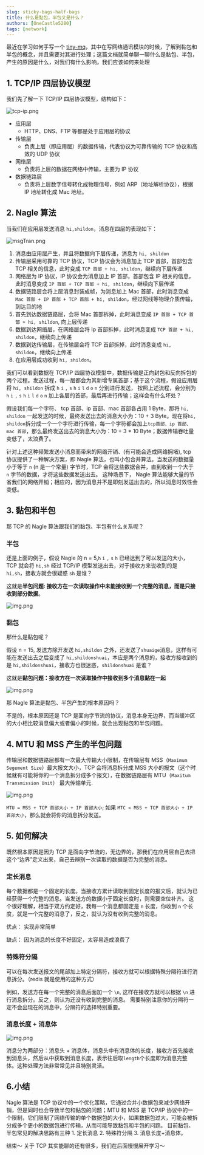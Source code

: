 ```yaml
---
slug: sticky-bags-half-bags
title: 什么是黏包，半包又是什么？
authors: [OneCastle5280]
tags: [network]
---
```


最近在学习如何手写一个 [tiny-mq](https://github.com/OneCastle5280/tiny-mq)，其中在写网络通讯模块的时候，了解到黏包和半包的概念，并且需要对其进行处理；这篇文档就简单聊一聊什么是黏包、半包，产生的原因是什么，对我们有什么影响，我们应该如何来处理

<!-- truncate -->

## 1. TCP/IP 四层协议模型
我们先了解一下 TCP/IP 四层协议模型，结构如下： 

![tcp-ip.png](image/tcpip.png)
* 应用层
  * HTTP、DNS、FTP 等都是处于应用层的协议
* 传输层
  * 负责上层（即应用层）的数据传输，代表协议为可靠传输的 TCP 协议和高效的 UDP 协议
* 网络层
  * 负责将上层的数据在网络中传输，主要为 IP 协议
* 数据链路层
  * 负责将上层数字信号转化成物理信号，例如 ARP（地址解析协议），根据 IP 地址转化成 Mac 地址。

## 2. Nagle 算法

当我们在应用层发送消息 `hi,shildon`，消息在四层的表现如下：

![msgTran.png](image/msgTran.png)

1. 消息由应用层产生，并且将数据向下层传递，消息为 `hi, shildon`
2. 传输层采用可靠的 TCP 协议，TCP 协议会为消息加上 TCP 首部，首部包含 TCP 相关的信息，此时变成 `TCP 首部 + hi, shildon`，继续向下层传递
3. 网络层为 IP 协议，IP 协议会为消息加上 IP 首部，首部包含 IP 相关的信息，此时消息变成 `IP 首部 + TCP 首部 + hi, shildon`，继续向下层传递
4. 数据链路层会将上层消息封装成帧，为消息加上 Mac 首部，此时消息变成 `Mac 首部 + IP 首部 + TCP 首部 + hi, shildon`，经过网线等物理介质传输，到达目的地
5. 首先到达数据链路层，会将 Mac 首部拆掉，此时消息变成 `IP 首部 + TCP 首部 + hi, shildon`, 向上层传递
6. 数据到达网络层，在网络层会将 Ip 首部拆掉，此时消息变成 `TCP 首部 + hi, shildon`，继续向上传递
7. 数据到达传输层，在传输层会将 TCP 首部拆掉，此时消息变成 `hi, shildon`，继续向上传递
8. 在应用层成功收到 `hi, shildon`。

我们可以看到数据在 TCP/IP 四层协议模型中，数据传输是正向封包和反向拆包的两个过程。发送过程，每一层都会为其新增专属首部；基于这个流程，假设应用层将 `hi, shildon` 拆成 `h` `i` `,` `s` `h` `i` `l` `d` `o` `n` 分别进行发送，
按照上述流程，会分别为 `h` `i` `,` `s` `h` `i` `l` `d` `o` `n` 加上各层的首部，最后再进行传输；这样会有什么坏处？

假设我们每一个字符、 tcp 首部、ip 首部、mac 首部各占用 1 Byte，那将 `hi, shildon` 一起发送的时候，最终发送出去的消息大小为：10 + 3 Byte。现在将`hi, shildon`拆分成一个一个字符进行传输，每一个字符都会加上`tcp首部、ip 首部、mac 首部`，那么最终发送出去的消息大小为：10 + 3 * 10 Byte；数据传输吞吐量变低了，太浪费了。

针对上述这种频繁发送小消息而带来的网络开销、(有可能会造成网络拥堵), tcp 协议提供了一种解决方案，即 Nagle 算法，也叫小包合并算法。当发送的数据量小于等于 `n` (n 是一个常量) 字节时，TCP 会将这些数据合并，直到收到一个大于 `n` 字节的数据，才将这些数据发送出去。
这种场景下， Nagle 算法能够大量的节省我们的网络开销；相应的，因为消息并不是即刻发送出去的，所以消息时效性会变低。

## 3. 黏包和半包
那 TCP 的 Nagle 算法跟我们的黏包、半包有什么关系呢？ 

### 半包
还是上面的例子，假设 Nagle 的 n = 5,`h` `i` `,` `s` `h` 已经达到了可以发送的大小，TCP 就会将 `hi,sh` 经过 TCP/IP 模型发送出去，对于接收方来说收到的是 `hi,sh`，接收方就会很疑惑 `sh` 是谁？

这就是**半包问题: 接收方在一次读取操作中未能接收到一个完整的消息，而是只接收到部分数据**。

![img.png](image/demo1.png)


### 黏包

那什么是黏包呢？

假设 n = 15, 发送方除开发送 `hi,shildon` 之外，还发送了`shuaige`消息，这样有可能在发送出去之后变成了 `hi,shildonshuai`，本应是两个消息的，接收方接收到的是 `hi,shildonshuai`，接收方也很迷惑，`shildonshuai` 是谁？ 

这就是**黏包问题：接收方在一次读取操作中接收到多个消息黏在一起**

![img.png](image/demo1.png)

那 Nagle 算法是黏包、半包产生的根本原因吗？

不是的，根本原因还是 TCP 是面向字节流的协议，消息本身无边界，而当缓冲区的大小相比较消息偏大或者偏小的时候，就会出现黏包和半包问题。


## 4. MTU 和 MSS 产生的半包问题
传输层和数据链路层都有一次最大传输大小限制，在传输层有 MSS（`Maximum Segement Size`）最大报文大小，TCP 会将消息拆分成 MSS 大小的报文（这个时候就有可能将你的一个消息拆分成多个报文），在数据链路层有 MTU（`Maxitum Transmission Unit`） 最大传输单元.

![img.png](image/mtuandmss.png)

`MTU = MSS + TCP 首部大小 + IP 首部大小`; 如果 `MTC < MSS + TCP 首部大小 + IP 首部大小`，那么就会将你的消息拆分发送。

## 5. 如何解决
既然根本原因是因为 TCP 是面向字节流的，无边界的，那我们在应用层自己去把这个“边界”定义出来，自己去辨别一次读取的数据是否为完整的消息。

### 定长消息
每个数据都是一个固定的长度。当接收方累计读取到固定长度的报文后，就认为已经获得一个完整的消息。当发送方的数据小于固定长度时，则需要空位补齐。
这个很好理解，相当于双方约定好，我每一个消息都固定是 `n` 长度，你收到 `n` 个长度，就是一个完整的消息了，反之，就认为没有收到完整的消息。

优点： 实现非常简单

缺点： 因为消息的长度不好固定，太容易造成浪费了

### 特殊符分隔
可以在每次发送报文的尾部加上特定分隔符，接收方就可以根据特殊分隔符进行消息拆分。（redis 就是使用的这种方式）

例如，发送方在每一个完整的消息后面加一个 `\n`, 这样在接收方就可以根据 `\n` 进行消息拆分。反之，则认为还没有收到完整的消息。
需要特别注意你的分隔符一定不会出现在的消息中，分隔符的选择特别重要。
### 消息长度 + 消息体
![img.png](image/img.png)

消息分为两部分：消息头 + 消息体，消息头中有消息体的长度，接收方首先接收到消息头，然后从中获取到消息长度，表示往后取`length`个长度即为消息完整体。这种处理方法非常常见并且特别灵活。

## 6.小结
Nagle 算法是 TCP 协议中的一个优化策略，它通过合并小数据包来减少网络开销，但是同时也会导致半包和黏包的问题；MTU 和 MSS 是 TCP/IP 协议中的一个限制，它们限制了网络传输的单个数据包的大小，如果数据包过大，可能会被拆分成多个更小的数据包进行传输，从而可能导致黏包和半包的问题。
目前黏包、半包常见的解决思路有三种 1. 定长消息 2. 特殊符分隔 3. 消息长度+消息体。

结束～ 关于 TCP 其实能聊的还有很多，我们在后面慢慢展开学习～
